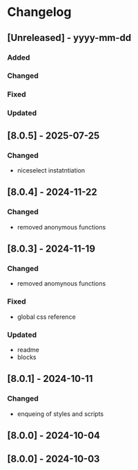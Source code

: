 # Changelog
## [Unreleased] - yyyy-mm-dd

### Added

### Changed

### Fixed

### Updated

## [8.0.5] - 2025-07-25


### Changed
- niceselect instatntiation

## [8.0.4] - 2024-11-22


### Changed
- removed anonymous functions

## [8.0.3] - 2024-11-19


### Changed
- removed anomynous functions

### Fixed
- global css reference

### Updated
- readme
- blocks

## [8.0.1] - 2024-10-11


### Changed
- enqueing of styles and scripts

## [8.0.0] - 2024-10-04


## [8.0.0] - 2024-10-03
